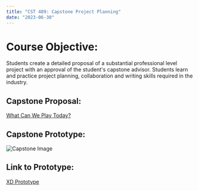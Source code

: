 ```yaml
---
title: "CST 489: Capstone Project Planning"
date: "2023-06-30"
---
```


# Course Objective:
Students create a detailed proposal of a substantial professional level project with an
approval of the student's capstone advisor. Students learn and practice project planning,
collaboration and writing skills required in the industry.

## Capstone Proposal:
[What Can We Play Today?](/BayTech-Capstone-Proposal.pdf)

## Capstone Prototype:
![Capstone Image](/img/capstone-prototype.png)

## Link to Prototype:
[XD Prototype](https://xd.adobe.com/view/77201d24-42bc-408b-93ec-ada7ea191f45-2273/?fullscreen&hints=off+target%3D)